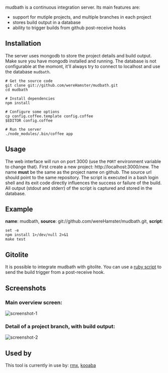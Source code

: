 
mudbath is a continuous integration server. Its main features are:

 - support for mutiple projects, and multiple branches in each project
 - stores build output in a database
 - ability to trigger builds from github post-receive hooks


Installation
------------

The server uses mongodb to store the project details and build output. Make
sure you have mongodb installed and running. The database is not configurable
at the momont, it'll always try to connect to localhost and use the database
`mudbath`.

    # Get the source code
    git clone git://github.com/wereHamster/mudbath.git
    cd mudbath

    # Install dependencies
    npm install

    # Configure some options
    cp config.coffee.template config.coffee
    $EDITOR config.coffee

    # Run the server
    ./node_modules/.bin/coffee app


Usage
-----

The web interface will run on port 3000 (use the `PORT` environment variable
to change that). First create a new project: http://localhost:3000/new. The
name **must** be the same as the project name on github. The source url should
point to the same repository. The script is executed in a bash login shell and
its exit code directly influences the success or failure of the build. All
output (stdout and stderr) of the script is captured and stored in the
database.


Example
-------

**name**: mudbath,
**source**: git://github.com/wereHamster/mudbath.git,
**script**:

    set -e
    npm install 1>/dev/null 2>&1
    make test


Gitolite
--------

It is possible to integrate mudbath with gitolite. You can use a [ruby
script][post-receive-mudbath] to send the build trigger from a post-receive
hook.

[post-receive-mudbath]: https://gist.github.com/4b8aefd534a30fba645e

Screenshots
-----------

### Main overview screen:

![screenshot-1](https://img.skitch.com/20120223-jewsuujx3gdyq9y97kqu9sq131.png)

### Detail of a project branch, with build output:

![screenshot-2](https://img.skitch.com/20120223-xkf6hk8k82d33qnqyrs9hyr9w9.png)


Used by
-------

This tool is currently in use by:
[rmx](http://rmx.im),
[kooaba](http://www.kooaba.com)
